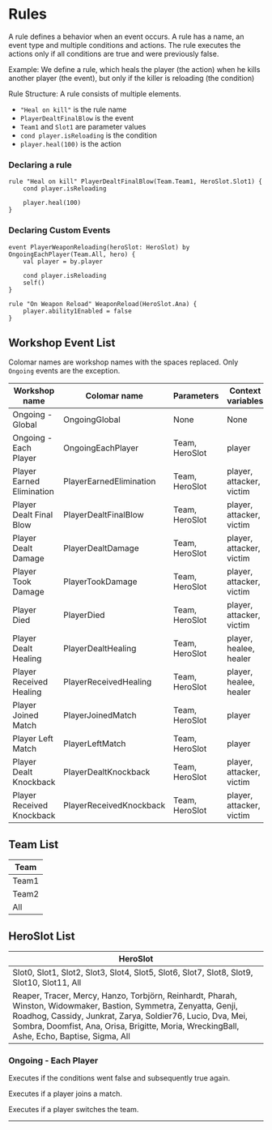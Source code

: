 # Rules

A rule defines a behavior when an event occurs.
A rule has a name, an event type and multiple conditions and actions.
The rule executes the actions only if all conditions are true and were previously false.

Example:
We define a rule, 
which heals the player (the action) 
when he kills another player (the event), 
but only if the killer is reloading (the condition)

Rule Structure:
A rule consists of multiple elements.

- `"Heal on kill"` is the rule name
- `PlayerDealtFinalBlow` is the event
- `Team1` and `Slot1` are parameter values
- `cond player.isReloading` is the condition
- `player.heal(100)` is the action

### Declaring a rule

```
rule "Heal on kill" PlayerDealtFinalBlow(Team.Team1, HeroSlot.Slot1) { 
    cond player.isReloading
        
    player.heal(100)
}

```

### Declaring Custom Events

```
event PlayerWeaponReloading(heroSlot: HeroSlot) by OngoingEachPlayer(Team.All, hero) {
    val player = by.player
    
    cond player.isReloading
    self()
}

rule "On Weapon Reload" WeaponReload(HeroSlot.Ana) {
    player.ability1Enabled = false
}
```


## Workshop Event List

Colomar names are workshop names with the spaces replaced. Only `Ongoing` events are the exception.

| Workshop name             | Colomar name            | Parameters     | Context variables        |
| ------------------------- | ----------------------- | -------------- | ------------------------ |
| Ongoing - Global          | OngoingGlobal           | None           | None                     |
| Ongoing - Each Player     | OngoingEachPlayer       | Team, HeroSlot | player                   |
| Player Earned Elimination | PlayerEarnedElimination | Team, HeroSlot | player, attacker, victim |
| Player Dealt Final Blow   | PlayerDealtFinalBlow    | Team, HeroSlot | player, attacker, victim |
| Player Dealt Damage       | PlayerDealtDamage       | Team, HeroSlot | player, attacker, victim |
| Player Took Damage        | PlayerTookDamage        | Team, HeroSlot | player, attacker, victim |
| Player Died               | PlayerDied              | Team, HeroSlot | player, attacker, victim |
| Player Dealt Healing      | PlayerDealtHealing      | Team, HeroSlot | player, healee, healer   |
| Player Received Healing   | PlayerReceivedHealing   | Team, HeroSlot | player, healee, healer   |
| Player Joined Match       | PlayerJoinedMatch       | Team, HeroSlot | player                   |
| Player Left Match         | PlayerLeftMatch         | Team, HeroSlot | player                   |
| Player Dealt Knockback    | PlayerDealtKnockback    | Team, HeroSlot | player, attacker, victim |
| Player Received Knockback | PlayerReceivedKnockback | Team, HeroSlot | player, attacker, victim |

## Team List

| Team  |
| ----- |
| Team1 |
| Team2 |
| All   |

## HeroSlot List

| HeroSlot                                                     |
| ------------------------------------------------------------ |
| Slot0, Slot1, Slot2, Slot3, Slot4, Slot5, Slot6, Slot7, Slot8, Slot9, Slot10, Slot11, All |
| Reaper, Tracer, Mercy, Hanzo, Torbjörn, Reinhardt, Pharah, Winston,  Widowmaker, Bastion, Symmetra, Zenyatta, Genji, Roadhog, Cassidy, Junkrat, Zarya, Soldier76, Lucio, Dva, Mei, Sombra, Doomfist, Ana, Orisa, Brigitte, Moria, WreckingBall, Ashe, Echo, Baptise, Sigma, All |

### Ongoing - Each Player

Executes if the conditions went false and subsequently true again.

Executes if a player joins a match.

Executes if a player switches the team.

------

